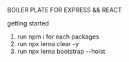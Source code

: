 BOILER PLATE FOR EXPRESS && REACT

getting started

1. run npm i for each packages
2. run npx lerna clear -y
3. run npx lerna bootstrap --hoist
